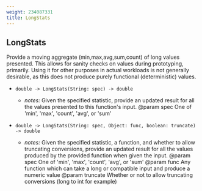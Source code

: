 ```yaml
---
weight: 234087331
title: LongStats
---
```

## LongStats

Provide a moving aggregate (min,max,avg,sum,count) of long values presented. This allows for sanity checks on values during prototyping, primarily. Using it for other purposes in actual workloads is not generally desirable, as this does not produce purely functional (deterministic) values.

- `double -> LongStats(String: spec) -> double`
  - *notes:* Given the specified statistic, provide an
updated result for all the values presented to this function's input.
@param spec One of 'min', 'max', 'count', 'avg', or 'sum'


- `double -> LongStats(String: spec, Object: func, boolean: truncate) -> double`
  - *notes:* Given the specified statistic, a function, and whether to allow truncating conversions,
provide an updated result for all the values produced by the provided function when
given the input.
@param spec One of 'min', 'max', 'count', 'avg', or 'sum'
@param func Any function which can take a long or compatible input and produce a numeric value
@param truncate Whether or not to allow truncating conversions (long to int for example)


